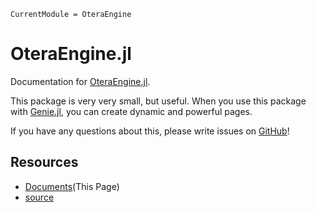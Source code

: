 ```@meta
CurrentModule = OteraEngine
```

# OteraEngine.jl

Documentation for [OteraEngine.jl](https://github.com/MommaWatasu/OteraEngine.jl).

This package is very very small, but useful. When you use this package with [Genie.jl](https://genieframework.github.io/Genie.jl/dev/), you can create dynamic and powerful pages.

If you have any questions about this, please write issues on [GitHub](https://github.com/MommaWatasu/OteraEngine.jl/issues)!

## Resources
- [Documents](https://mommawatasu.github.io/OteraEngine.jl/dev)(This Page)
- [source](https://github.com/MommaWatasu/OteraEngine.jl)